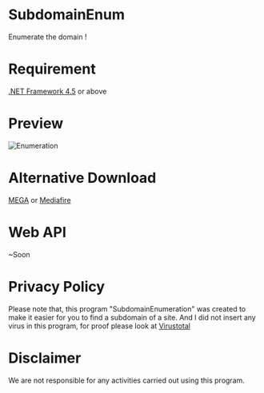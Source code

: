 # SubdomainEnum
Enumerate the domain !

# Requirement
[.NET Framework 4.5](https://www.microsoft.com/en-us/download/details.aspx?id=30653) or above

# Preview
![Enumeration](https://image.prntscr.com/image/as_yrAx_TuCLtkyWK_4ebQ.png)

# Alternative Download
[MEGA](https://mega.nz/#!qFcRXQiJ!ppQYaOycAF91Vtaw7vmN0JMqN95hZ1vZJDpm4RGBHQg) or [Mediafire](http://www.mediafire.com/file/b04p789zadoex6g/SubdomainEnum.exe/file)

# Web API
~Soon

# Privacy Policy
Please note that, this program "SubdomainEnumeration" was created to make it easier for you to find a subdomain of a site. And I did not insert any virus in this program, for proof please look at [Virustotal](https://www.virustotal.com/#/file/41e5cf0b0c044fa48cdae4cb002b81b3bf6553a8274edf1dc1bf11c412efa0f9/detection)

# Disclaimer
We are not responsible for any activities carried out using this program.
